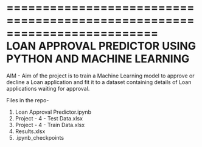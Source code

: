 =========================================================================  
        LOAN APPROVAL PREDICTOR USING PYTHON AND MACHINE LEARNING  
=========================================================================  

AIM - Aim of the project is to train a Machine Learning model to approve or decline a Loan application and fit it to a dataset containing details of Loan applications waiting for approval.

Files in the repo-
1) Loan Approval Predictor.ipynb
2) Project - 4 - Test Data.xlsx
3) Project - 4 - Train Data.xlsx
4) Results.xlsx
5) .ipynb_checkpoints

